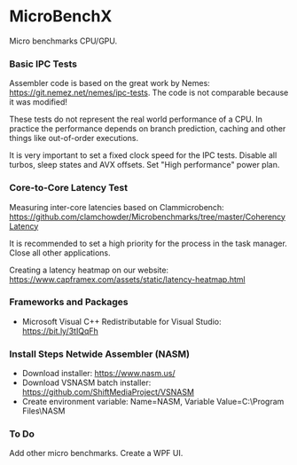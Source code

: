 # MicroBenchX
Micro benchmarks CPU/GPU. 

### Basic IPC Tests
Assembler code is based on the great work by Nemes: https://git.nemez.net/nemes/ipc-tests. The code is not comparable because it was modified! 

These tests do not represent the real world performance of a CPU. In practice the performance depends on branch prediction, caching and other things like out-of-order executions.

It is very important to set a fixed clock speed for the IPC tests. Disable all turbos, sleep states and AVX offsets. Set "High performance" power plan.

### Core-to-Core Latency Test
Measuring inter-core latencies based on Clammicrobench: https://github.com/clamchowder/Microbenchmarks/tree/master/CoherencyLatency

It is recommended to set a high priority for the process in the task manager. Close all other applications.

Creating a latency heatmap on our website: https://www.capframex.com/assets/static/latency-heatmap.html

### Frameworks and Packages
* Microsoft Visual C++ Redistributable for Visual Studio: https://bit.ly/3tIQqFh

### Install Steps Netwide Assembler (NASM)
* Download installer: https://www.nasm.us/
* Download VSNASM batch installer: https://github.com/ShiftMediaProject/VSNASM
* Create environment variable: Name=NASM, Variable Value=C:\Program Files\NASM

### To Do
Add other micro benchmarks. Create a WPF UI.
